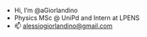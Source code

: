-  Hi, I’m @aGiorlandino
-  Physics MSc @ UniPd and Intern at LPENS
- 📫 alessiogiorlandino@gmail.com

<!---
aGiorlandino/aGiorlandino is a ✨ special ✨ repository because its `README.md` (this file) appears on your GitHub profile.
You can click the Preview link to take a look at your changes.
--->
